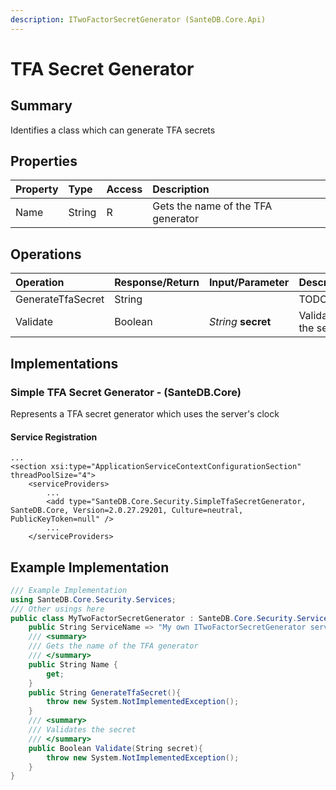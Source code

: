 ```yaml
---
description: ITwoFactorSecretGenerator (SanteDB.Core.Api)
---
```


# TFA Secret Generator

## Summary

Identifies a class which can generate TFA secrets

## Properties

| Property | Type | Access | Description |
| :--- | :--- | :--- | :--- |
| Name | String | R | Gets the name of the TFA generator |

## Operations

| Operation | Response/Return | Input/Parameter | Description |
| :--- | :--- | :--- | :--- |
| GenerateTfaSecret | String |  | TODO |
| Validate | Boolean | _String_ **secret** | Validates the secret |

## Implementations

### Simple TFA Secret Generator - \(SanteDB.Core\)

Represents a TFA secret generator which uses the server's clock

#### Service Registration

```markup
...
<section xsi:type="ApplicationServiceContextConfigurationSection" threadPoolSize="4">
    <serviceProviders>
        ...
        <add type="SanteDB.Core.Security.SimpleTfaSecretGenerator, SanteDB.Core, Version=2.0.27.29201, Culture=neutral, PublicKeyToken=null" />
        ...
    </serviceProviders>
```

## Example Implementation

```csharp
/// Example Implementation
using SanteDB.Core.Security.Services;
/// Other usings here
public class MyTwoFactorSecretGenerator : SanteDB.Core.Security.Services.ITwoFactorSecretGenerator { 
    public String ServiceName => "My own ITwoFactorSecretGenerator service";
    /// <summary>
    /// Gets the name of the TFA generator
    /// </summary>
    public String Name {
        get;
    }
    public String GenerateTfaSecret(){
        throw new System.NotImplementedException();
    }
    /// <summary>
    /// Validates the secret
    /// </summary>
    public Boolean Validate(String secret){
        throw new System.NotImplementedException();
    }
}
```

